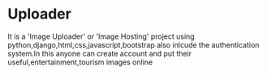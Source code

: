 # Uploader
It is a 'Image Uploader' or 'Image Hosting' project using python,django,html,css,javascript,bootstrap also inlcude the authentication system.In this anyone can create account and put their useful,entertainment,tourism images online
